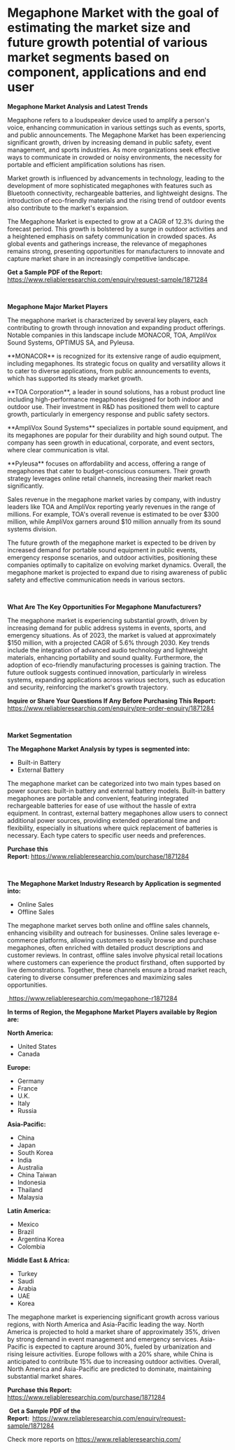 <p><h1>Megaphone Market with the goal of estimating the market size and future growth potential of various market segments based on component, applications and end user</h1></p><p><strong>Megaphone Market Analysis and Latest Trends</strong></p>
<p><p>Megaphone refers to a loudspeaker device used to amplify a person's voice, enhancing communication in various settings such as events, sports, and public announcements. The Megaphone Market has been experiencing significant growth, driven by increasing demand in public safety, event management, and sports industries. As more organizations seek effective ways to communicate in crowded or noisy environments, the necessity for portable and efficient amplification solutions has risen.</p><p>Market growth is influenced by advancements in technology, leading to the development of more sophisticated megaphones with features such as Bluetooth connectivity, rechargeable batteries, and lightweight designs. The introduction of eco-friendly materials and the rising trend of outdoor events also contribute to the market's expansion. </p><p>The Megaphone Market is expected to grow at a CAGR of 12.3% during the forecast period. This growth is bolstered by a surge in outdoor activities and a heightened emphasis on safety communication in crowded spaces. As global events and gatherings increase, the relevance of megaphones remains strong, presenting opportunities for manufacturers to innovate and capture market share in an increasingly competitive landscape.</p></p>
<p><strong>Get a Sample PDF of the Report:&nbsp;</strong> <a href="https://www.reliableresearchiq.com/enquiry/request-sample/1871284?utm_campaign=2810&utm_medium=2&utm_source=Github&utm_content=ia&utm_term=11042025&utm_id=megaphone">https://www.reliableresearchiq.com/enquiry/request-sample/1871284</a></p>
<p>&nbsp;</p>
<p><strong>Megaphone Major Market Players</strong></p>
<p><p>The megaphone market is characterized by several key players, each contributing to growth through innovation and expanding product offerings. Notable companies in this landscape include MONACOR, TOA, AmpliVox Sound Systems, OPTIMUS SA, and Pyleusa.</p><p>**MONACOR** is recognized for its extensive range of audio equipment, including megaphones. Its strategic focus on quality and versatility allows it to cater to diverse applications, from public announcements to events, which has supported its steady market growth.</p><p>**TOA Corporation**, a leader in sound solutions, has a robust product line including high-performance megaphones designed for both indoor and outdoor use. Their investment in R&D has positioned them well to capture growth, particularly in emergency response and public safety sectors.</p><p>**AmpliVox Sound Systems** specializes in portable sound equipment, and its megaphones are popular for their durability and high sound output. The company has seen growth in educational, corporate, and event sectors, where clear communication is vital.</p><p>**Pyleusa** focuses on affordability and access, offering a range of megaphones that cater to budget-conscious consumers. Their growth strategy leverages online retail channels, increasing their market reach significantly.</p><p>Sales revenue in the megaphone market varies by company, with industry leaders like TOA and AmpliVox reporting yearly revenues in the range of millions. For example, TOA's overall revenue is estimated to be over $300 million, while AmpliVox garners around $10 million annually from its sound systems division.</p><p>The future growth of the megaphone market is expected to be driven by increased demand for portable sound equipment in public events, emergency response scenarios, and outdoor activities, positioning these companies optimally to capitalize on evolving market dynamics. Overall, the megaphone market is projected to expand due to rising awareness of public safety and effective communication needs in various sectors.</p></p>
<p>&nbsp;</p>
<p><strong>What Are The Key Opportunities For Megaphone Manufacturers?</strong></p>
<p><p>The megaphone market is experiencing substantial growth, driven by increasing demand for public address systems in events, sports, and emergency situations. As of 2023, the market is valued at approximately $150 million, with a projected CAGR of 5.6% through 2030. Key trends include the integration of advanced audio technology and lightweight materials, enhancing portability and sound quality. Furthermore, the adoption of eco-friendly manufacturing processes is gaining traction. The future outlook suggests continued innovation, particularly in wireless systems, expanding applications across various sectors, such as education and security, reinforcing the market's growth trajectory.</p></p>
<p><strong>Inquire or Share Your Questions If Any Before Purchasing This Report:</strong> <a href="https://www.reliableresearchiq.com/enquiry/pre-order-enquiry/1871284?utm_campaign=2810&utm_medium=2&utm_source=Github&utm_content=ia&utm_term=11042025&utm_id=megaphone">https://www.reliableresearchiq.com/enquiry/pre-order-enquiry/1871284</a></p>
<p>&nbsp;</p>
<p><strong>Market Segmentation</strong></p>
<p><strong>The Megaphone Market Analysis by types is segmented into:</strong></p>
<p><ul><li>Built-in Battery</li><li>External Battery</li></ul></p>
<p><p>The megaphone market can be categorized into two main types based on power sources: built-in battery and external battery models. Built-in battery megaphones are portable and convenient, featuring integrated rechargeable batteries for ease of use without the hassle of extra equipment. In contrast, external battery megaphones allow users to connect additional power sources, providing extended operational time and flexibility, especially in situations where quick replacement of batteries is necessary. Each type caters to specific user needs and preferences.</p></p>
<p><strong>Purchase this Report:&nbsp;</strong><a href="https://www.reliableresearchiq.com/purchase/1871284?utm_campaign=2810&utm_medium=2&utm_source=Github&utm_content=ia&utm_term=11042025&utm_id=megaphone">https://www.reliableresearchiq.com/purchase/1871284</a></p>
<p>&nbsp;</p>
<p><strong>The Megaphone Market Industry Research by Application is segmented into:</strong></p>
<p><ul><li>Online Sales</li><li>Offline Sales</li></ul></p>
<p><p>The megaphone market serves both online and offline sales channels, enhancing visibility and outreach for businesses. Online sales leverage e-commerce platforms, allowing customers to easily browse and purchase megaphones, often enriched with detailed product descriptions and customer reviews. In contrast, offline sales involve physical retail locations where customers can experience the product firsthand, often supported by live demonstrations. Together, these channels ensure a broad market reach, catering to diverse consumer preferences and maximizing sales opportunities.</p></p>
<p><a href="https://www.reliableresearchiq.com/megaphone-r1871284?utm_campaign=2810&utm_medium=2&utm_source=Github&utm_content=ia&utm_term=11042025&utm_id=megaphone">&nbsp;https://www.reliableresearchiq.com/megaphone-r1871284</a></p>
<p><strong>In terms of Region, the Megaphone Market Players available by Region are:</strong></p>
<p>
    <p> <strong> North America: </strong>
        <ul>
            <li>United States</li>
            <li>Canada</li>
        </ul>
        </p> 
    <p> <strong> Europe: </strong>
        <ul>
            <li>Germany</li>
            <li>France</li>
            <li>U.K.</li>
            <li>Italy</li>
            <li>Russia</li>
        </ul>
        </p> 
    <p> <strong> Asia-Pacific: </strong>
        <ul>
            <li>China</li>
            <li>Japan</li>
            <li>South Korea</li>
            <li>India</li>
            <li>Australia</li>
            <li>China Taiwan</li>
            <li>Indonesia</li>
            <li>Thailand</li>
            <li>Malaysia</li>
        </ul>
        </p> 
    <p> <strong> Latin America: </strong>
        <ul>
            <li>Mexico</li>
            <li>Brazil</li>
            <li>Argentina Korea</li>
            <li>Colombia</li>
        </ul>
        </p> 
    <p> <strong> Middle East & Africa: </strong>
        <ul>
            <li>Turkey</li>
            <li>Saudi</li>
            <li>Arabia</li>
            <li>UAE</li>
            <li>Korea</li>
        </ul>
    </p>
    </p>
<p><p>The megaphone market is experiencing significant growth across various regions, with North America and Asia-Pacific leading the way. North America is projected to hold a market share of approximately 35%, driven by strong demand in event management and emergency services. Asia-Pacific is expected to capture around 30%, fueled by urbanization and rising leisure activities. Europe follows with a 20% share, while China is anticipated to contribute 15% due to increasing outdoor activities. Overall, North America and Asia-Pacific are predicted to dominate, maintaining substantial market shares.</p></p>
<p><strong>Purchase this Report: </strong><a href="https://www.reliableresearchiq.com/purchase/1871284?utm_campaign=2810&utm_medium=2&utm_source=Github&utm_content=ia&utm_term=11042025&utm_id=megaphone">https://www.reliableresearchiq.com/purchase/1871284</a></p>
<p>&nbsp;<strong>Get a Sample PDF of the Report:&nbsp;&nbsp;</strong><a href="https://www.reliableresearchiq.com/enquiry/request-sample/1871284?utm_campaign=2810&utm_medium=2&utm_source=Github&utm_content=ia&utm_term=11042025&utm_id=megaphone">https://www.reliableresearchiq.com/enquiry/request-sample/1871284</a></p>
<p><strong></strong></p>
<p>Check more reports on <a href="https://www.reliableresearchiq.com/?utm_campaign=2810&utm_medium=2&utm_source=Github&utm_content=ia&utm_term=11042025&utm_id=megaphone">https://www.reliableresearchiq.com/</a></p>